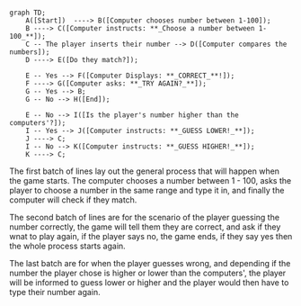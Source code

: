 ```mermaid

graph TD;
	A([Start])  ----> B([Computer chooses number between 1-100]);
    B ----> C([Computer instructs: **_Choose a number between 1-100_**]);
    C -- The player inserts their number --> D([Computer compares the numbers]);
    D ----> E([Do they match?]);

    E -- Yes --> F([Computer Displays: **_CORRECT_**!]);
    F ----> G([Computer asks: **_TRY AGAIN?_**]);
    G -- Yes --> B;
    G -- No --> H([End]);

    E -- No --> I([Is the player's number higher than the computers'?]);
    I -- Yes --> J([Computer instructs: **_GUESS LOWER!_**]);
    J ----> C;
    I -- No --> K([Computer instructs: **_GUESS HIGHER!_**]);
    K ----> C;

```

The first batch of lines lay out the general process that will happen when the game starts. The computer chooses a number between 1 - 100, asks the player to choose a number in the same range and type it in, and finally the computer will check if they match.

The second batch of lines are for the scenario of the player guessing the number correctly, the game will tell them they are correct, and ask if they wnat to play again, if the player says no, the game ends, if they say yes then the whole process starts again.

The last batch are for when the player guesses wrong, and depending if the number the player chose is higher or lower than the computers', the player will be informed to guess lower or higher and the player would then have to type their number again.
